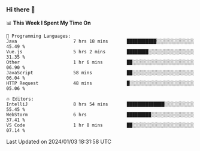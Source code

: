 ### Hi there 👋

<!--
**asdf12303116/asdf12303116** is a ✨ _special_ ✨ repository because its `README.md` (this file) appears on your GitHub profile.

Here are some ideas to get you started:

- 🔭 I’m currently working on ...
- 🌱 I’m currently learning ...
- 👯 I’m looking to collaborate on ...
- 🤔 I’m looking for help with ...
- 💬 Ask me about ...
- 📫 How to reach me: ...
- 😄 Pronouns: ...
- ⚡ Fun fact: ...
-->

<!--START_SECTION:waka-->
📊 **This Week I Spent My Time On** 

```text
💬 Programming Languages: 
Java                     7 hrs 18 mins       ███████████░░░░░░░░░░░░░░   45.49 % 
Vue.js                   5 hrs 2 mins        ████████░░░░░░░░░░░░░░░░░   31.35 % 
Other                    1 hr 6 mins         ██░░░░░░░░░░░░░░░░░░░░░░░   06.90 % 
JavaScript               58 mins             ██░░░░░░░░░░░░░░░░░░░░░░░   06.04 % 
HTTP Request             48 mins             █░░░░░░░░░░░░░░░░░░░░░░░░   05.06 % 

🔥 Editors: 
IntelliJ                 8 hrs 54 mins       ██████████████░░░░░░░░░░░   55.45 % 
WebStorm                 6 hrs               █████████░░░░░░░░░░░░░░░░   37.41 % 
VS Code                  1 hr 8 mins         ██░░░░░░░░░░░░░░░░░░░░░░░   07.14 % 
```


 Last Updated on 2024/01/03 18:31:58 UTC
<!--END_SECTION:waka-->
